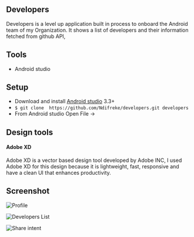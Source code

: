 ## Developers

Developers is a level up application built in process to onboard the Android team of my 
Organization. It shows a list of developers and their information fetched from github API, 
## Tools
- Android studio
## Setup

- Download and install [Android studio](https://developer.android.com/studio) 3.3+
- ```$ git clone  https://github.com/Ndifreke/developers.git developers```
- From Android studio Open File -> <path-to-developers> 

## Design tools

#### Adobe XD
Adobe XD is a vector based design tool developed by Adobe INC, I used Adobe XD for this
design because it is lightweight, fast, responsive and have a clean UI that enhances productivity.

## Screenshot


![Profile](https://storage.googleapis.com/design_work/wireframe/profile%20list.png)

![Developers List](https://storage.googleapis.com/design_work/wireframe/profile.png)

![Share intent](https://storage.googleapis.com/design_work/wireframe/share%20dialogue.png)

